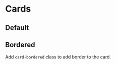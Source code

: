 # Cards

## Default

<docs>
<template #preview>
  <div class="card">
    <div class="card-header">
      Card
    </div>
    <div class="card-body">
      Lorem ipsum dolor sit amet consectetur adipisicing elit. Commodi, est facere! Laboriosam praesentium impedit
      illum aliquam dolorum quisquam temporibus vel accusamus dignissimos autem, amet reprehenderit soluta neque,
      qui
      sequi fugit.
    </div>
    <div class="card-footer">
      <a href="#">Hyperlink</a>
      <button class="btn btn-default">Button</button>
    </div>
  </div>
</template>
<template #code>

```html
<div class="card">
  <div class="card-header">Card</div>
  <div class="card-body">
    Lorem ipsum dolor sit amet consectetur adipisicing elit. Commodi, est
    facere! Laboriosam praesentium impedit illum aliquam dolorum quisquam
    temporibus vel accusamus dignissimos autem, amet reprehenderit soluta neque,
    qui sequi fugit.
  </div>
  <div class="card-footer">
    <a href="#">Hyperlink</a>
    <button class="btn btn-default">Button</button>
  </div>
</div>
```

</template>
</docs>

## Bordered

Add `card-bordered` class to add border to the card.

<docs>
<template #preview>
  <div class="card card-bordered">
    <div class="card-header">
      Card
    </div>
    <div class="card-body">
      Lorem ipsum dolor sit amet consectetur adipisicing elit. Commodi, est facere! Laboriosam praesentium impedit
      illum aliquam dolorum quisquam temporibus vel accusamus dignissimos autem, amet reprehenderit soluta neque,
      qui
      sequi fugit.
    </div>
    <div class="card-footer">
      <a href="#">Hyperlink</a>
      <button class="btn btn-default">Button</button>
    </div>
  </div>
</template>
<template #code>

```html
<div class="card card-bordered">
  <div class="card-header">Card</div>
  <div class="card-body">
    Lorem ipsum dolor sit amet consectetur adipisicing elit. Commodi, est
    facere! Laboriosam praesentium impedit illum aliquam dolorum quisquam
    temporibus vel accusamus dignissimos autem, amet reprehenderit soluta neque,
    qui sequi fugit.
  </div>
  <div class="card-footer">
    <a href="#">Hyperlink</a>
    <button class="btn btn-default">Button</button>
  </div>
</div>
```

</template>
</docs>
